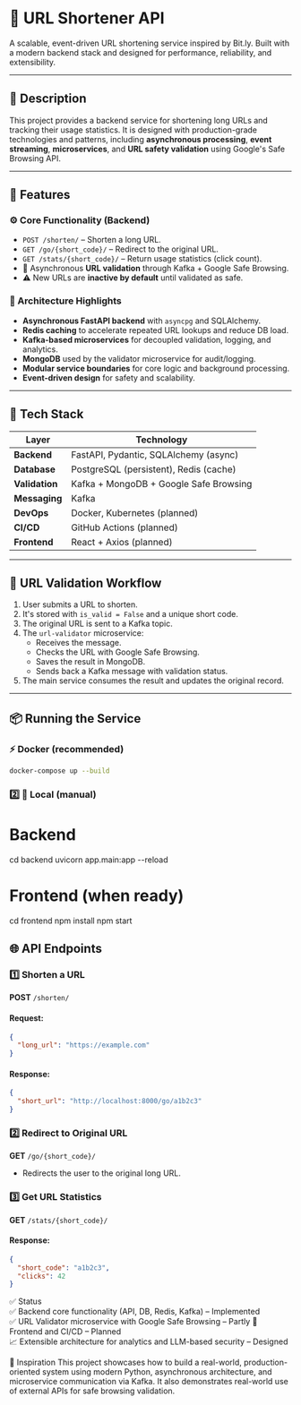 # 🔗 URL Shortener API

A scalable, event-driven URL shortening service inspired by Bit.ly. Built with a modern backend stack and designed for performance, reliability, and extensibility.

---

## 📌 Description

This project provides a backend service for shortening long URLs and tracking their usage statistics. It is designed with production-grade technologies and patterns, including **asynchronous processing**, **event streaming**, **microservices**, and **URL safety validation** using Google's Safe Browsing API.

---

## 🚀 Features

### ⚙️ Core Functionality (Backend)
- `POST /shorten/` – Shorten a long URL.
- `GET /go/{short_code}/` – Redirect to the original URL.
- `GET /stats/{short_code}/` – Return usage statistics (click count).
- 🔐 Asynchronous **URL validation** through Kafka + Google Safe Browsing.
- ⚠️ New URLs are **inactive by default** until validated as safe.

### 🧠 Architecture Highlights
- **Asynchronous FastAPI backend** with `asyncpg` and SQLAlchemy.
- **Redis caching** to accelerate repeated URL lookups and reduce DB load.
- **Kafka-based microservices** for decoupled validation, logging, and analytics.
- **MongoDB** used by the validator microservice for audit/logging.
- **Modular service boundaries** for core logic and background processing.
- **Event-driven design** for safety and scalability.

---

## 🧱 Tech Stack

| Layer           | Technology                             |
|-----------------|----------------------------------------|
| **Backend**     | FastAPI, Pydantic, SQLAlchemy (async)  |
| **Database**    | PostgreSQL (persistent), Redis (cache) |
| **Validation**  | Kafka + MongoDB + Google Safe Browsing |
| **Messaging**   | Kafka                                  |
| **DevOps**      | Docker, Kubernetes (planned)           |
| **CI/CD**       | GitHub Actions (planned)               |
| **Frontend**    | React + Axios (planned)                |

---

## 🧪 URL Validation Workflow

1. User submits a URL to shorten.
2. It's stored with `is_valid = False` and a unique short code.
3. The original URL is sent to a Kafka topic.
4. The `url-validator` microservice:
    - Receives the message.
    - Checks the URL with Google Safe Browsing.
    - Saves the result in MongoDB.
    - Sends back a Kafka message with validation status.
5. The main service consumes the result and updates the original record.

---

## 📦 Running the Service

### ⚡ Docker (recommended)
```bash
docker-compose up --build
```

### 2️⃣ **🧪 Local (manual)**
# Backend
cd backend
uvicorn app.main:app --reload

# Frontend (when ready)
cd frontend
npm install
npm start

## 🌐 API Endpoints
### 1️⃣ Shorten a URL
**POST** `/shorten/`
#### Request:
```json
{
  "long_url": "https://example.com"
}
```
#### Response:
```json
{
  "short_url": "http://localhost:8000/go/a1b2c3"
}
```

### 2️⃣ Redirect to Original URL
**GET** `/go/{short_code}/`
- Redirects the user to the original long URL.

### 3️⃣ Get URL Statistics
**GET** `/stats/{short_code}/`
#### Response:
```json
{
  "short_code": "a1b2c3",
  "clicks": 42
}
```
✅ Status  
✅ Backend core functionality (API, DB, Redis, Kafka) – Implemented  
✅ URL Validator microservice with Google Safe Browsing – Partly
🔄 Frontend and CI/CD – Planned  
📈 Extensible architecture for analytics and LLM-based security – Designed  

🧠 Inspiration
This project showcases how to build a real-world, production-oriented system using modern Python, asynchronous architecture, and microservice communication via Kafka. It also demonstrates real-world use of external APIs for safe browsing validation.
